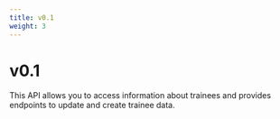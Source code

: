 ```yaml
---
title: v0.1
weight: 3
---
```


# v0.1

This API allows you to access information about trainees and provides endpoints to update and create trainee data.
